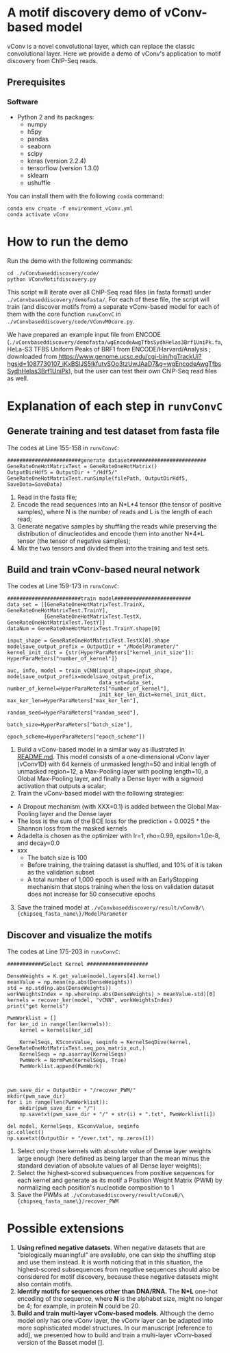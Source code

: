 # A motif discovery demo of vConv-based model

vConv is a novel convolutional layer, which can replace the classic convolutional layer. Here we provide a demo of vConv's application to motif discovery from ChIP-Seq reads.


## Prerequisites

### Software

- Python 2 and its packages:
  - numpy
  - h5py
  - pandas
  - seaborn
  - scipy
  - keras (version 2.2.4)
  - tensorflow (version 1.3.0)
  - sklearn
  - ushuffle

You can install them with the following `conda` command:
```{bash}
conda env create -f environment_vConv.yml
conda activate vConv
```

# How to run the demo

Run the demo with the following commands:

```{bash}
cd ./vConvbaseddiscovery/code/
python VConvMotifdiscovery.py
```

This script will iterate over all ChIP-Seq read files (in fasta format) under `./vConvbaseddiscovery/demofasta/`. For each of these file, the script will train (and discover motifs from) a separate vConv-based model for each of them with the core function `runvConvC` in `./vConvbaseddiscovery/code/VConvMDcore.py`. 

We have prepared an example input file from ENCODE (`./vConvbaseddiscovery/demofasta/wgEncodeAwgTfbsSydhHelas3Brf1UniPk.fa`, HeLa-S3 TFBS Uniform Peaks of BRF1 from ENCODE/Harvard/Analysis ; downloaded from https://www.genome.ucsc.edu/cgi-bin/hgTrackUi?hgsid=1087730107_iKxBSlJS5lkfutvSOo3tzUwJAaD7&g=wgEncodeAwgTfbsSydhHelas3Brf1UniPk), but the user can test their own ChIP-Seq read files as well.

# Explanation of each step in `runvConvC`

## Generate training and test dataset from fasta file

The codes at Line 155-158 in `runvConvC`:
```{python}
########################generate dataset#########################
GeneRateOneHotMatrixTest = GeneRateOneHotMatrix()
OutputDirHdf5 = OutputDir + "/Hdf5/"
GeneRateOneHotMatrixTest.runSimple(filePath, OutputDirHdf5, SaveData=SaveData)
```
1. Read in the fasta file;
2. Encode the read sequences into an N\*L\*4 tensor (the tensor of positive samples), where N is the number of reads and L is the length of each read;
3. Generate negative samples by shuffling the reads while preserving the distribution of dinucleotides and encode them into another N\*4\*L tensor (the tensor of negative samples); 
4. Mix the two tensors and divided them into the training and test sets.

## Build and train vConv-based neural network

The codes at Line 159-173 in `runvConvC`:
```{python}
########################train model#########################
data_set = [[GeneRateOneHotMatrixTest.TrainX, GeneRateOneHotMatrixTest.TrainY],
            [GeneRateOneHotMatrixTest.TestX, GeneRateOneHotMatrixTest.TestY]]
dataNum = GeneRateOneHotMatrixTest.TrainY.shape[0]

input_shape = GeneRateOneHotMatrixTest.TestX[0].shape
modelsave_output_prefix = OutputDir + "/ModelParameter/"
kernel_init_dict = {str(HyperParaMeters["kernel_init_size"]): HyperParaMeters["number_of_kernel"]}

auc, info, model = train_vCNN(input_shape=input_shape, modelsave_output_prefix=modelsave_output_prefix,
                              data_set=data_set, number_of_kernel=HyperParaMeters["number_of_kernel"],
                              init_ker_len_dict=kernel_init_dict, max_ker_len=HyperParaMeters["max_ker_len"],
                              random_seed=HyperParaMeters["random_seed"],
                              batch_size=HyperParaMeters["batch_size"],
                              epoch_scheme=HyperParaMeters["epoch_scheme"])
```
1. Build a vConv-based model in a similar way as illustrated in [README.md](https://github.com/AUAShen/vConv/blob/main/README.md). This model consists of a one-dimensional vConv layer (vConv1D) with 64 kernels of unmasked length=50 and initial length of unmasked region=12, a Max-Pooling layer with pooling length=10, a Global Max-Pooling layer, and finally a Dense layer with a sigmoid activation that outputs a scalar;
2. Train the vConv-based model with the following strategies:
  - A Dropout mechanism (with XXX=0.1) is added between the Global Max-Pooling layer and the Dense layer
  - The loss is the sum of the BCE loss for the prediction + 0.0025 * the Shannon loss from the masked kernels
  - Adadelta is chosen as the optimizer with lr=1, rho=0.99, epsilon=1.0e-8, and decay=0.0
- xxx
  - The batch size is 100
  - Before training, the training dataset is shuffled, and 10% of it is taken as the validation subset
  - A total number of 1,000 epoch is used with an EarlyStopping mechanism that stops training when the loss on validation dataset does not increase for 50 consecutive epochs
3. Save the trained model at `./vConvbaseddiscovery/result/vConvB/\{chipseq_fasta_name\}/ModelParameter`

## Discover and visualize the motifs

The codes at Line 175-203 in `runvConvC`:
```{python}
############Select Kernel ####################

DenseWeights = K.get_value(model.layers[4].kernel)
meanValue = np.mean(np.abs(DenseWeights))
std = np.std(np.abs(DenseWeights))
workWeightsIndex = np.where(np.abs(DenseWeights) > meanValue-std)[0]
kernels = recover_ker(model, "vCNN", workWeightsIndex)
print("get kernels")

PwmWorklist = []
for ker_id in range(len(kernels)):
    kernel = kernels[ker_id]

    KernelSeqs, KSconvValue, seqinfo = KernelSeqDive(kernel, GeneRateOneHotMatrixTest.seq_pos_matrix_out,)
    KernelSeqs = np.asarray(KernelSeqs)
    PwmWork = NormPwm(KernelSeqs, True)
    PwmWorklist.append(PwmWork)



pwm_save_dir = OutputDir + "/recover_PWM/"
mkdir(pwm_save_dir)
for i in range(len(PwmWorklist)):
    mkdir(pwm_save_dir + "/")
    np.savetxt(pwm_save_dir + "/" + str(i) + ".txt", PwmWorklist[i])

del model, KernelSeqs, KSconvValue, seqinfo
gc.collect()
np.savetxt(OutputDir + "/over.txt", np.zeros(1))
```
1. Select only those kernels with absolute value of Dense layer weights large enough (here defined as being larger than the mean minus the standard deviation of absolute values of all Dense layer weights);
2. Select the highest-scored subsequences from positive sequences for each kernel and generate as its motif a Position Weight Matrix (PWM) by normalizing each position's nucleotide composition to 1
3. Save the PWMs at `./vConvbaseddiscovery/result/vConvB/\{chipseq_fasta_name\}/recover_PWM`



# Possible extensions

1. **Using refined negative datasets**. When negative datasets that are "biologically meaningful" are available, one can skip the shuffling step and use them instead. It is worth noticing that in this situation, the highest-scored subsequences from negative sequences should also be considered for motif discovery, because these negative datasets might also contain motifs.
2. **Identify motifs for sequences other than DNA/RNA.** The **N*L** one-hot encoding of the sequence, where **N** is the alphabet size, might no longer be 4; for example, in protein **N** could be 20.
3. **Build and train multi-layer vConv-based models**. Although the demo model only has one vConv layer, the vConv layer can be adapted into more sophisticated model structures. In our manuscript [reference to add], we presented how to build and train a multi-layer vConv-based version of the Basset model [].  






